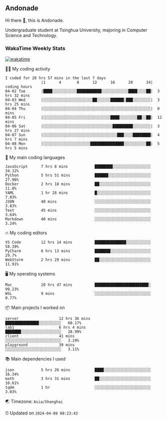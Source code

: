 ## Andonade

Hi there 👋, this is Andonade.

Undergraduate student at Tsinghua University, majoring in Computer Science and Technology.

### WakaTime Weekly Stats

[![wakatime](https://wakatime.com/badge/user/018bd8cc-ca3d-4a3e-a11d-74879d0e0c99.svg)](https://wakatime.com/@018bd8cc-ca3d-4a3e-a11d-74879d0e0c99)

🧑‍💻 My coding activity 

```text
I coded for 20 hrs 57 mins in the last 7 days
          		|1      4       8      12      16      20      24|	coding hours
04-02 Tue		|████░░░░░░░░░░░███████████░░░░░░░░░░░░████░░░░██|	3 hrs 32 mins
04-03 Wed		|░░░░░░░░░░░░░░░░░░░░░░██░░░░░░██████░███░░░░░░░░|	3 hrs 25 mins
04-04 Thu		|░░░░░░░░░░░░░░░░░░░░░░░░░░░░░░░░░░░░░░░░░░░░░░░░|	0 mins
04-05 Fri		|░░░░░░░░░░░░░░░░░░░░░░░░░░░░░░████░░░░░░░░██░░██|	12 mins
04-06 Sat		|░░░░░░░░░░░░░░░░░░░░░░░░░░░░░░░█████████░░░░░░░░|	3 hrs 27 mins
04-07 Sun		|░░░░░░░░░░░░░░░░░░░░░░░░░░░░░░░░░███░░░░████████|	4 hrs 7 mins
04-08 Mon		|░░░░░░░░░░░░░░░░░░░░░███████████████░░░░░░░░░░██|	5 hrs 5 mins
```

🌱 My main coding languages 

```text
JavaScript     	7 hrs 8 mins        	████████░░░░░░░░░░░░░░░░░	34.12%
Python         	5 hrs 51 mins       	██████░░░░░░░░░░░░░░░░░░░	27.96%
Docker         	2 hrs 18 mins       	██░░░░░░░░░░░░░░░░░░░░░░░	11.0%
YAML           	1 hr 28 mins        	█░░░░░░░░░░░░░░░░░░░░░░░░	7.03%
JSON           	48 mins             	░░░░░░░░░░░░░░░░░░░░░░░░░	3.83%
Text           	45 mins             	░░░░░░░░░░░░░░░░░░░░░░░░░	3.64%
Markdown       	40 mins             	░░░░░░░░░░░░░░░░░░░░░░░░░	3.24%
```

🔥 My coding editors 

```text
VS Code        	12 hrs 14 mins      	██████████████░░░░░░░░░░░	58.39%
PyCharm        	6 hrs 13 mins       	███████░░░░░░░░░░░░░░░░░░	29.7%
WebStorm       	2 hrs 29 mins       	██░░░░░░░░░░░░░░░░░░░░░░░	11.91%
```

🖥️ My operating systems 

```text
Mac            	20 hrs 47 mins      	████████████████████████░	99.23%
WSL            	9 mins              	░░░░░░░░░░░░░░░░░░░░░░░░░	0.77%
```

📦 Main projects I worked on 

```text
server              	12 hrs 36 mins      	███████████████░░░░░░░░░░	60.17%
lab1                	6 hrs 4 mins        	███████░░░░░░░░░░░░░░░░░░	28.99%
client              	41 mins             	░░░░░░░░░░░░░░░░░░░░░░░░░	3.29%
playground          	39 mins             	░░░░░░░░░░░░░░░░░░░░░░░░░	3.11%
```

📚 Main dependencies I used 

```text
json           	5 hrs 26 mins       	████░░░░░░░░░░░░░░░░░░░░░	16.34%
math           	3 hrs 31 mins       	██░░░░░░░░░░░░░░░░░░░░░░░	10.61%
tqdm           	1 hr                	░░░░░░░░░░░░░░░░░░░░░░░░░	3.03%
```

🌏 Timezone: `Asia/Shanghai`

⏰ Updated on `2024-04-09 00:23:43`